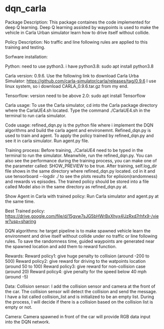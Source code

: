 # dqn_carla
Package Description: This package containes the code implemented for deep Q learning. Deep Q learning assisted by waypoints is used to make the vehicle in Carla Urban simulator learn how to drive itself without collide. 

Policy Description: No traffic and line following rules are applied to this training and testing.

Sorfware installation:

Python: need to use python3. i have python3.8: sudo apt install python3.8

Carla version: 0.9.6. Use the following link to download Carla Urba Simulator:
https://github.com/carla-simulator/carla/releases/tag/0.9.6
I use linux system, so i download CARLA_0.9.6.tar.gz from my end. 

Tensorflow: version need to be above 2.0: sudo apt install Tensorflow

Carla usage:
To use the Carla simulator, cd into the Carla package directory where the CarlaUE4.sh located. Type the command ./CarlaUE4.sh in the terminal to run carla simulator.

Code usage:
refined_dqn.py is the python file where i implement the DQN algorithms and build the carla agent and environemnt. Refined_dqn.py is used to train and agent.
To apply the policy trained by refined_dqn.py and see it in carla simulator. Run agent.py file.

Training process:
Before training, ./CarlaUE4 need to be typed in the terminal to run the simulator. Meanwhile, run the refined_dqn.py. You can also see the performance during the training process, you can make one of the parameter called: SHOW_PREVIEW to be true. After training, self.log_dir file shows in the same directory where refined_dqn.py located. cd in it and use tensorboard --logdir ./ to see the plots results for eplision(randomness) and rewards vs episodes. The trained policy should be stored into a file called Model also in the same directory as refined_dqn.py at. 

Show Agent in Carla with trained policy:
Run Carla simulator and agent.py at the same time.

Best Trained policy:
https://drive.google.com/file/d/15gvw7sJG5bHWrBxXhyx4UzRxd7rhfx9-/view?usp=sharing

DQN algorithms:
he target pipeline is to make spawned vehicle learn the environment and drive itself without collide under no traffic or line following rules. To save the randomness time, guided waypoints are generated near the spawned location and add them to reward function. 

Rewards:
Reward policy1: give huge penalty to collision (around -200 to 500)
Reward policy2: give reward for driving to the watpoints location (around 50 to 100)
Reward policy3: give reward for non-collision case (around 20)
Reward policy4: give penalty for the speed below 40 mph (around -5)

Data:
Collision sensor:
I add the collision sensor and camera at the front of the car. The collision sensor will detect the collision and send the message. I have a list called collision_list and is initialized to be an empty list. During the process, I will decide if there is a collision based on the collision list is empty or not. 

Camera:
Camera spawned in front of the car will provide RGB data input into the DQN network. 










